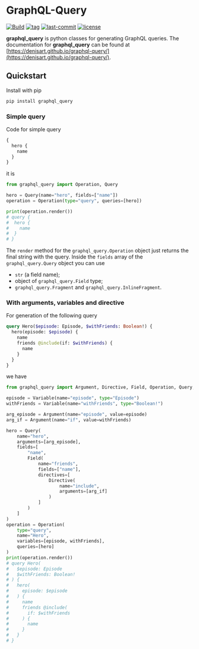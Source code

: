 # GraphQL-Query

[![Build](https://img.shields.io/github/workflow/status/denisart/graphql-query/Code%20checking)](https://github.com/denisart/graphql-query/actions)
[![tag](https://img.shields.io/github/v/tag/denisart/graphql-query)](https://github.com/denisart/graphql-query)
[![last-commit](https://img.shields.io/github/last-commit/denisart/graphql-query/master)](https://github.com/denisart/graphql-query/commits/master)
[![license](https://img.shields.io/github/license/denisart/graphql-query)](https://github.com/denisart/graphql-query/blob/master/LICENSE)

**graphql_query** is python classes for generating GraphQL queries.
The documentation for **graphql_query** can be found at [https://denisart.github.io/graphql-query/](https://denisart.github.io/graphql-query/).

## Quickstart

Install with pip

```bash
pip install graphql_query
```

### Simple query

Code for simple query

```graphql
{
  hero {
    name
  }
}
```

it is

```python
from graphql_query import Operation, Query

hero = Query(name="hero", fields=["name"])
operation = Operation(type="query", queries=[hero])

print(operation.render())
# query {
#  hero {
#    name
#  }
# }
```

The `render` method for the `graphql_query.Operation` object
just returns the final string with the query. Inside the `fields` array of the `graphql_query.Query` object
you can use

- `str` (a field name);
- object of `graphql_query.Field` type;
- `graphql_query.Fragment` and `graphql_query.InlineFragment`.

### With arguments, variables and directive

For generation of the following query

```graphql
query Hero($episode: Episode, $withFriends: Boolean!) {
  hero(episode: $episode) {
    name
    friends @include(if: $withFriends) {
      name
    }
  }
}
```

we have

```python
from graphql_query import Argument, Directive, Field, Operation, Query, Variable

episode = Variable(name="episode", type="Episode")
withFriends = Variable(name="withFriends", type="Boolean!")

arg_episode = Argument(name="episode", value=episode)
arg_if = Argument(name="if", value=withFriends)

hero = Query(
    name="hero",
    arguments=[arg_episode],
    fields=[
        "name",
        Field(
            name="friends",
            fields=["name"],
            directives=[
                Directive(
                    name="include",
                    arguments=[arg_if]
                )
            ]
        )
    ]
)
operation = Operation(
    type="query",
    name="Hero",
    variables=[episode, withFriends],
    queries=[hero]
)
print(operation.render())
# query Hero(
#   $episode: Episode
#   $withFriends: Boolean!
# ) {
#   hero(
#     episode: $episode
#   ) {
#     name
#     friends @include(
#       if: $withFriends
#     ) {
#       name
#     }
#   }
# }
```